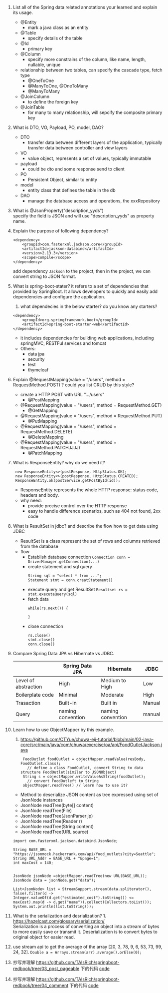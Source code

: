 1. List all of the Spring data related annotations your learned and explain its usage.
    - @Entity
      - mark a java class as an entity
    - @Table
      - specify details of the table
    - @Id
      - primary key
    - @Column
      - specify more constrains of the column, like name, length, nullable, unique
    - relationship between two tables, can specify the cascade type, fetch type
      - @OneToOne
      - @ManyToOne, @OneToMany
      - @ManyToMany
    - @JoinColumn
      - to define the foreign key
    - @JoinTable
      - for many to many relationship, will sepcify the composite primary key
      

2. What is DTO, VO, Payload, PO, model, DAO?
   - DTO
     - transfer data between different layers of the application, typically transfer data between controller and view layers
   - VO
     - value object, represents a set of values, typically immutable
   - payload
     - could be dto and some response send to client
   - PO
     - Persistent Object, similar to  entity
   - model
     - entity class that defines the table in the db
   - DAO
     - manage the database access and operations, the xxxRepository
   
3. What is @JsonProperty("description_yyds")   
    specify the field is JSON and will use "description_yyds" as property name.


4. Explain the purpose of following dependency?
    ```
    <dependency>
        <groupId>com.fasterxml.jackson.core</groupId>
        <artifactId>jackson-databind</artifactId>
        <version>2.13.3</version>
        <scope>compile</scope>
    </dependency>
    ```
    add dependency `Jackson` to the project, then in the project, we can convert string to JSON format.


5. What is spring-boot-stater?
    it refers to a set of dependencies that provided by SpringBoot. 
    It allows developers to quickly and easily add dependencies and configure the application. 
   1. what dependecies in the below starter? do you know any starters?
    ```
    <dependency>
        <groupId>org.springframework.boot</groupId>
        <artifactId>spring-boot-starter-web</artifactId>
    </dependency>
    ```
   - it includes dependencies for building web applications, including springMVC, RESTFul services and tomcat
   - Others:
     - data jpa
     - security
     - test
     - thymeleaf
    
6. Explain  @RequestMapping(value = "/users", method = RequestMethod.POST)  ? could you list CRUD by
    this style?
    - create a HTTP POST with URL ".../users"
      - @PostMapping
    - @RequestMapping(value = "/users", method = RequestMethod.GET)
      - @GetMapping
    - @RequestMapping(value = "/users", method = RequestMethod.PUT)
      - @PutMapping
    - @RequestMapping(value = "/users", method = RequestMethod.DELETE)
      - @DeleteMapping
    - @RequestMapping(value = "/users", method = RequestMethod.PATCHJJJJ)
      - @PatchMapping

7. What is ResponseEntity? why do we need it?
   ```
    new ResponseEntity<>(postResponse, HttpStatus.OK);
    new ResponseEntity<>(postResponse, HttpStatus.CREATED);
    ResponseEntity.ok(postService.getPostById(id));
   ```
   - ResponseEntity represents the whole HTTP response: status code, headers and body.
   - why need:
     - provide precise control over the HTTP response
     - easy to handle difference scenarios, such as 404 not found, 2xx code
   
8. What is ResultSet in jdbc? and describe the flow how to get data using JDBC
    - ResultSet is a class represent the set of rows and columns retrieved from the database
    - flow
      - Establish database connection
        `Connection conn = DriverManager.getConnection(...)`
      - create statement and sql query
        ```
        String sql = "select * from ...";
        Statement stmt = conn.creatStatement()
        
        ```
      - execute query and get ResultSet
        `Resultset rs = stat.executeQuery(sql)`
      - fetch data
        ```
        while(rs.next()) {
        
        }
        ```
      - close connection
        ```
        rs.close()
        stmt.close()
        conn.close()
        ```
    
9. Compare Spring Data JPA vs Hibernate vs JDBC.
    
    |                      | Spring Data JPA   | Hibernate         | JDBC   |
    |----------------------|-------------------|-------------------|--------|
    | Level of abstraction | High              | Medium to High    | Low    |
    | Boilerplate code     | Minimal           | Moderate          | High   |
    | Trasaction           | Built-in          | Built in          | Manual |
    | Query                | naming convention | naming convention | manual |

10. Learn how to use ObjectMapper by this example.
    1.  https://github.com/CTYue/chuwa-eij-tutorial/blob/main/02-java-core/src/main/java/com/chuwa/exercise/oa/api/FoodOutletJackson.java
         ```
          FoodOutlet foodOutlet = objectMapper.readValue(resBody, FoodOutlet.class);
            // define a class FoodOutlet, convert String to data structure FoodOutlet(similar to JSONObject)
          String s = objectMapper.writeValueAsString(foodOutlet);
            // convert FoodOutleft to String
          objectMapper.readTree() // learn how to use it?
        
         ```
    - Method to deserialize JSON content as tree expressed using set of JsonNode instances
    - JsonNode readTree(byte[] content)
    - JsonNode readTree(File)
    - JsonNode readTree(JsonParser jp)
    - JsonNode readTree(Reader r)
    - JsonNode readTree(String content)
    - JsonNode readTree(URL source)
    ```
    import com.fasterxml.jackson.databind.JsonNode;
    
    String BASE_URL = "https://jsonmock.hackerrank.com/api/food_outlets?city=Seattle";
    String URL_Addr = BASE_URL + "&page=1";
    int maxCost = 140;
    
    
    JsonNode jsonNode =objectMapper.readTree(new URL(BASE_URL));
    JsonNode data = jsonNode.get("data");

    List<JsonNode> list = StreamSupport.stream(data.spliterator(), false).filter(d -> Integer.valueOf(d.get("estimated_cost").toString()) <= maxCost).map(d -> d.get("name")).collect(Collectors.toList());
    System.out.println(list.toString());
    ```
    
11.  What is the serialization and desrialization?
    1.  https://hazelcast.com/glossary/serialization/   
    Serialization is a process of converting an object into a stream of bytes to more easily save or transmit it.
    Deserialization is to convert bytes to original object for easier read. 
   

    
12. use stream api to get the average of the array [20, 3, 78, 9, 6, 53, 73, 99, 24, 32].
    `Double a = Arrays.stream(arr).average().orElse(0);`

13. 抄写并理解 https://github.com/TAIsRich/springboot-redbook/tree/03_post_pageable 下的代码
    [code](../Coding/hw9/13)
14. 抄写并理解 https://github.com/TAIsRich/springboot-redbook/tree/04_comment 下的代码
    [code](../Coding/hw9/14)